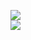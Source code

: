 [![](https://img.shields.io/badge/Made%20With-Github%20Spray-lightgrey.svg?style=for-the-badge&logo=github)](https://github.com/Annihil/github-spray#1505)  
[![](https://i.imgur.com/2DrTn0Z.gif)](https://github.com/Annihil/github-spray)